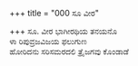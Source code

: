 +++
title = "000 ಸೂ ವೀರ"

+++
ಸೂ. ವೀರ ಭಾಗೀರಥಿಯ ತನಯನೊ  
ಳಾ ರಿಪುವ್ರಜವಿಜಯ ಫಲುಗುಣ  
ಹೋರಿದನು ಸರಿಸಮರದಲಿ ತ್ರೈಜಗವು ಕೊಂಡಾಡೆ